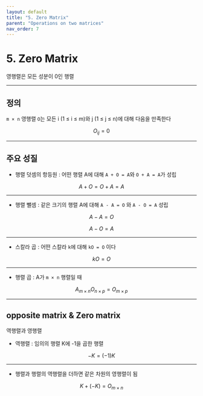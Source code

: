 ```yaml
---
layout: default
title: "5. Zero Matrix"
parent: "Operations on two matrices"
nav_order: 7
---
```


# 5. Zero Matrix
영행렬은 모든 성분이 0인 행렬

---

## 정의
`m × n` 영행렬 `O`는 모든 i (1 ≤ i ≤ m)와 j (1 ≤ j ≤ n)에 대해 다음을 만족한다

$$
O_{ij} = 0
$$

---

## 주요 성질
- 행렬 덧셈의 항등원 :  어떤 행렬 A에 대해 `A + O = A`와 `O + A = A`가 성립

$$
A + O = O + A = A
$$

---

- 행렬 뺄셈 : 같은 크기의 행렬 A에 대해 `A - A = O` 와 `A - O = A` 성립

$$
A - A = O
$$

$$
A − O = A
$$

---

- 스칼라 곱 : 어떤 스칼라 `k`에 대해 `kO = O` 이다

$$
kO = O
$$

---

- 행렬 곱 : A가 `m × n` 행렬일 때

$$
A_{m \times n}O_{n \times p} = O_{m \times p}
$$

---

## opposite matrix & Zero matrix
역행렬과 영행렬

- 역행렬 : 임의의 행렬 K에 -1을 곱한 행렬

$$-K = (-1)K$$

---

- 행렬과 행렬의 역행렬을 더하면 같은 차원의 영행렬이 됨

$$K + (-K) = O_{m×n}$$
